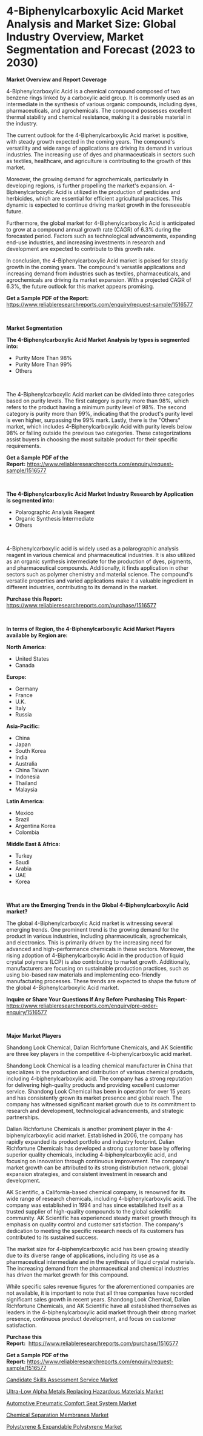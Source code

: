 <p><h1>4-Biphenylcarboxylic Acid Market Analysis and Market Size: Global Industry Overview, Market Segmentation and Forecast (2023 to 2030)</h1></p><p><strong>Market Overview and Report Coverage</strong></p>
<p><p>4-Biphenylcarboxylic Acid is a chemical compound composed of two benzene rings linked by a carboxylic acid group. It is commonly used as an intermediate in the synthesis of various organic compounds, including dyes, pharmaceuticals, and agrochemicals. The compound possesses excellent thermal stability and chemical resistance, making it a desirable material in the industry.</p><p>The current outlook for the 4-Biphenylcarboxylic Acid market is positive, with steady growth expected in the coming years. The compound's versatility and wide range of applications are driving its demand in various industries. The increasing use of dyes and pharmaceuticals in sectors such as textiles, healthcare, and agriculture is contributing to the growth of this market.</p><p>Moreover, the growing demand for agrochemicals, particularly in developing regions, is further propelling the market's expansion. 4-Biphenylcarboxylic Acid is utilized in the production of pesticides and herbicides, which are essential for efficient agricultural practices. This dynamic is expected to continue driving market growth in the foreseeable future.</p><p>Furthermore, the global market for 4-Biphenylcarboxylic Acid is anticipated to grow at a compound annual growth rate (CAGR) of 6.3% during the forecasted period. Factors such as technological advancements, expanding end-use industries, and increasing investments in research and development are expected to contribute to this growth rate.</p><p>In conclusion, the 4-Biphenylcarboxylic Acid market is poised for steady growth in the coming years. The compound's versatile applications and increasing demand from industries such as textiles, pharmaceuticals, and agrochemicals are driving its market expansion. With a projected CAGR of 6.3%, the future outlook for this market appears promising.</p></p>
<p><strong>Get a Sample PDF of the Report:</strong> <a href="https://www.reliableresearchreports.com/enquiry/request-sample/1516577">https://www.reliableresearchreports.com/enquiry/request-sample/1516577</a></p>
<p>&nbsp;</p>
<p><strong>Market Segmentation</strong></p>
<p><strong>The 4-Biphenylcarboxylic Acid Market Analysis by types is segmented into:</strong></p>
<p><ul><li>Purity More Than 98%</li><li>Purity More Than 99%</li><li>Others</li></ul></p>
<p>&nbsp;</p>
<p><p>The 4-Biphenylcarboxylic Acid market can be divided into three categories based on purity levels. The first category is purity more than 98%, which refers to the product having a minimum purity level of 98%. The second category is purity more than 99%, indicating that the product's purity level is even higher, surpassing the 99% mark. Lastly, there is the "Others" market, which includes 4-Biphenylcarboxylic Acid with purity levels below 98% or falling outside the previous two categories. These categorizations assist buyers in choosing the most suitable product for their specific requirements.</p></p>
<p><strong>Get a Sample PDF of the Report:</strong>&nbsp;<a href="https://www.reliableresearchreports.com/enquiry/request-sample/1516577">https://www.reliableresearchreports.com/enquiry/request-sample/1516577</a></p>
<p>&nbsp;</p>
<p><strong>The 4-Biphenylcarboxylic Acid Market Industry Research by Application is segmented into:</strong></p>
<p><ul><li>Polarographic Analysis Reagent</li><li>Organic Synthesis Intermediate</li><li>Others</li></ul></p>
<p>&nbsp;</p>
<p><p>4-Biphenylcarboxylic acid is widely used as a polarographic analysis reagent in various chemical and pharmaceutical industries. It is also utilized as an organic synthesis intermediate for the production of dyes, pigments, and pharmaceutical compounds. Additionally, it finds application in other sectors such as polymer chemistry and material science. The compound's versatile properties and varied applications make it a valuable ingredient in different industries, contributing to its demand in the market.</p></p>
<p><strong>Purchase this Report:</strong>&nbsp; <a href="https://www.reliableresearchreports.com/purchase/1516577">https://www.reliableresearchreports.com/purchase/1516577</a></p>
<p>&nbsp;</p>
<p><strong>In terms of Region, the 4-Biphenylcarboxylic Acid Market Players available by Region are:</strong></p>
<p>
    <p> <strong> North America: </strong>
        <ul>
            <li>United States</li>
            <li>Canada</li>
        </ul>
        </p> 
    <p> <strong> Europe: </strong>
        <ul>
            <li>Germany</li>
            <li>France</li>
            <li>U.K.</li>
            <li>Italy</li>
            <li>Russia</li>
        </ul>
        </p> 
    <p> <strong> Asia-Pacific: </strong>
        <ul>
            <li>China</li>
            <li>Japan</li>
            <li>South Korea</li>
            <li>India</li>
            <li>Australia</li>
            <li>China Taiwan</li>
            <li>Indonesia</li>
            <li>Thailand</li>
            <li>Malaysia</li>
        </ul>
        </p> 
    <p> <strong> Latin America: </strong>
        <ul>
            <li>Mexico</li>
            <li>Brazil</li>
            <li>Argentina Korea</li>
            <li>Colombia</li>
        </ul>
        </p> 
    <p> <strong> Middle East & Africa: </strong>
        <ul>
            <li>Turkey</li>
            <li>Saudi</li>
            <li>Arabia</li>
            <li>UAE</li>
            <li>Korea</li>
        </ul>
    </p>
    </p>
<p>&nbsp;</p>
<p><strong>What are the Emerging Trends in the Global 4-Biphenylcarboxylic Acid market?</strong></p>
<p><p>The global 4-Biphenylcarboxylic Acid market is witnessing several emerging trends. One prominent trend is the growing demand for the product in various industries, including pharmaceuticals, agrochemicals, and electronics. This is primarily driven by the increasing need for advanced and high-performance chemicals in these sectors. Moreover, the rising adoption of 4-Biphenylcarboxylic Acid in the production of liquid crystal polymers (LCP) is also contributing to market growth. Additionally, manufacturers are focusing on sustainable production practices, such as using bio-based raw materials and implementing eco-friendly manufacturing processes. These trends are expected to shape the future of the global 4-Biphenylcarboxylic Acid market.</p></p>
<p><strong>Inquire or Share Your Questions If Any Before Purchasing This Report</strong>- <a href="https://www.reliableresearchreports.com/enquiry/pre-order-enquiry/1516577">https://www.reliableresearchreports.com/enquiry/pre-order-enquiry/1516577</a></p>
<p>&nbsp;</p>
<p><strong>Major Market Players</strong></p>
<p><p>Shandong Look Chemical, Dalian Richfortune Chemicals, and AK Scientific are three key players in the competitive 4-biphenylcarboxylic acid market.</p><p>Shandong Look Chemical is a leading chemical manufacturer in China that specializes in the production and distribution of various chemical products, including 4-biphenylcarboxylic acid. The company has a strong reputation for delivering high-quality products and providing excellent customer service. Shandong Look Chemical has been in operation for over 15 years and has consistently grown its market presence and global reach. The company has witnessed significant market growth due to its commitment to research and development, technological advancements, and strategic partnerships.</p><p>Dalian Richfortune Chemicals is another prominent player in the 4-biphenylcarboxylic acid market. Established in 2006, the company has rapidly expanded its product portfolio and industry footprint. Dalian Richfortune Chemicals has developed a strong customer base by offering superior quality chemicals, including 4-biphenylcarboxylic acid, and focusing on innovation through continuous improvement. The company's market growth can be attributed to its strong distribution network, global expansion strategies, and consistent investment in research and development.</p><p>AK Scientific, a California-based chemical company, is renowned for its wide range of research chemicals, including 4-biphenylcarboxylic acid. The company was established in 1994 and has since established itself as a trusted supplier of high-quality compounds to the global scientific community. AK Scientific has experienced steady market growth through its emphasis on quality control and customer satisfaction. The company's dedication to meeting the specific research needs of its customers has contributed to its sustained success.</p><p>The market size for 4-biphenylcarboxylic acid has been growing steadily due to its diverse range of applications, including its use as a pharmaceutical intermediate and in the synthesis of liquid crystal materials. The increasing demand from the pharmaceutical and chemical industries has driven the market growth for this compound.</p><p>While specific sales revenue figures for the aforementioned companies are not available, it is important to note that all three companies have recorded significant sales growth in recent years. Shandong Look Chemical, Dalian Richfortune Chemicals, and AK Scientific have all established themselves as leaders in the 4-biphenylcarboxylic acid market through their strong market presence, continuous product development, and focus on customer satisfaction.</p></p>
<p><strong>Purchase this Report:</strong>&nbsp;&nbsp;<a href="https://www.reliableresearchreports.com/purchase/1516577">https://www.reliableresearchreports.com/purchase/1516577</a></p>
<p></p>
<p><strong>Get a Sample PDF of the Report:</strong>&nbsp;<a href="https://www.reliableresearchreports.com/enquiry/request-sample/1516577">https://www.reliableresearchreports.com/enquiry/request-sample/1516577</a></p>
<p><p><a href="https://github.com/prosalinda88/Market-Research-Report-List-1/blob/main/candidate-skills-assessment-service-market.md">Candidate Skills Assessment Service Market</a></p><p><a href="https://medium.com/@tiffanytran1905/ultra-low-alpha-metals-replacing-hazardous-materials-market-analysis-its-cagr-market-segmentation-46287750a4a3">Ultra-Low Alpha Metals Replacing Hazardous Materials Market</a></p><p><a href="https://github.com/amae102299/Market-Research-Report-List-1/blob/main/automotive-pneumatic-comfort-seat-system-market.md">Automotive Pneumatic Comfort Seat System Market</a></p><p><a href="https://medium.com/@digitaldiviner12/chemical-separation-membranes-market-insight-market-trends-growth-forecasted-from-2023-to-2030-a483aff26978">Chemical Separation Membranes Market</a></p><p><a href="https://medium.com/@carolynfuller1997/polystyrene-expandable-polystyrene-market-focuses-on-market-share-size-and-projected-forecast-a0b25970b513">Polystyrene & Expandable Polystyrene Market</a></p></p>